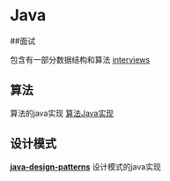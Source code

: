 # Java



##面试

包含有一部分数据结构和算法   [interviews](https://github.com/kdn251/interviews)



## 算法

算法的java实现    [算法Java实现](https://github.com/TheAlgorithms/Java)



## 设计模式

[**java-design-patterns**](https://github.com/iluwatar/java-design-patterns)    设计模式的java实现

